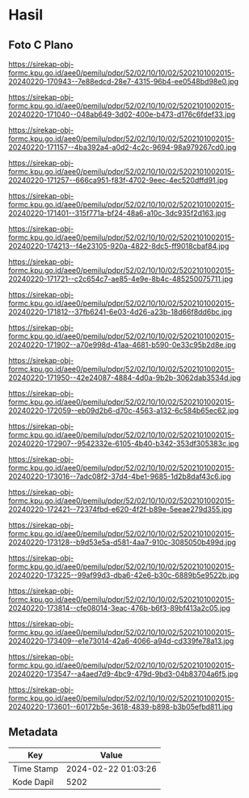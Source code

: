 # Hasil

## Foto C Plano

https://sirekap-obj-formc.kpu.go.id/aee0/pemilu/pdpr/52/02/10/10/02/5202101002015-20240220-170943--7e88edcd-28e7-4315-96b4-ee0548bd98e0.jpg

https://sirekap-obj-formc.kpu.go.id/aee0/pemilu/pdpr/52/02/10/10/02/5202101002015-20240220-171040--048ab649-3d02-400e-b473-d176c6fdef33.jpg

https://sirekap-obj-formc.kpu.go.id/aee0/pemilu/pdpr/52/02/10/10/02/5202101002015-20240220-171157--4ba392a4-a0d2-4c2c-9694-98a979267cd0.jpg

https://sirekap-obj-formc.kpu.go.id/aee0/pemilu/pdpr/52/02/10/10/02/5202101002015-20240220-171257--666ca951-f83f-4702-9eec-4ec520dffd91.jpg

https://sirekap-obj-formc.kpu.go.id/aee0/pemilu/pdpr/52/02/10/10/02/5202101002015-20240220-171401--315f771a-bf24-48a6-a10c-3dc935f2d163.jpg

https://sirekap-obj-formc.kpu.go.id/aee0/pemilu/pdpr/52/02/10/10/02/5202101002015-20240220-174213--f4e23105-920a-4822-8dc5-ff9018cbaf84.jpg

https://sirekap-obj-formc.kpu.go.id/aee0/pemilu/pdpr/52/02/10/10/02/5202101002015-20240220-171721--c2c654c7-ae85-4e9e-8b4c-485250075711.jpg

https://sirekap-obj-formc.kpu.go.id/aee0/pemilu/pdpr/52/02/10/10/02/5202101002015-20240220-171812--37fb6241-6e03-4d26-a23b-18d66f8dd6bc.jpg

https://sirekap-obj-formc.kpu.go.id/aee0/pemilu/pdpr/52/02/10/10/02/5202101002015-20240220-171902--a70e998d-41aa-4681-b590-0e33c95b2d8e.jpg

https://sirekap-obj-formc.kpu.go.id/aee0/pemilu/pdpr/52/02/10/10/02/5202101002015-20240220-171950--42e24087-4884-4d0a-9b2b-3062dab3534d.jpg

https://sirekap-obj-formc.kpu.go.id/aee0/pemilu/pdpr/52/02/10/10/02/5202101002015-20240220-172059--eb09d2b6-d70c-4563-a132-6c584b65ec62.jpg

https://sirekap-obj-formc.kpu.go.id/aee0/pemilu/pdpr/52/02/10/10/02/5202101002015-20240220-172907--9542332e-6105-4b40-b342-353df305383c.jpg

https://sirekap-obj-formc.kpu.go.id/aee0/pemilu/pdpr/52/02/10/10/02/5202101002015-20240220-173016--7adc08f2-37d4-4be1-9685-1d2b8daf43c6.jpg

https://sirekap-obj-formc.kpu.go.id/aee0/pemilu/pdpr/52/02/10/10/02/5202101002015-20240220-172421--72374fbd-e620-4f2f-b89e-5eeae279d355.jpg

https://sirekap-obj-formc.kpu.go.id/aee0/pemilu/pdpr/52/02/10/10/02/5202101002015-20240220-173128--b9d53e5a-d581-4aa7-910c-3085050b499d.jpg

https://sirekap-obj-formc.kpu.go.id/aee0/pemilu/pdpr/52/02/10/10/02/5202101002015-20240220-173225--99af99d3-dba6-42e6-b30c-6889b5e9522b.jpg

https://sirekap-obj-formc.kpu.go.id/aee0/pemilu/pdpr/52/02/10/10/02/5202101002015-20240220-173814--cfe08014-3eac-476b-b6f3-89bf413a2c05.jpg

https://sirekap-obj-formc.kpu.go.id/aee0/pemilu/pdpr/52/02/10/10/02/5202101002015-20240220-173409--e1e73014-42a6-4066-a94d-cd339fe78a13.jpg

https://sirekap-obj-formc.kpu.go.id/aee0/pemilu/pdpr/52/02/10/10/02/5202101002015-20240220-173547--a4aed7d9-4bc9-479d-9bd3-04b83704a6f5.jpg

https://sirekap-obj-formc.kpu.go.id/aee0/pemilu/pdpr/52/02/10/10/02/5202101002015-20240220-173601--60172b5e-3618-4839-b898-b3b05efbd811.jpg


## Metadata

| Key        | Value               |
| ---------- | ------------------- |
| Time Stamp | 2024-02-22 01:03:26 |
| Kode Dapil | 5202                |



